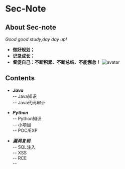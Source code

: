# Sec-Note

## **About Sec-note**
*Good good study,day day up!<br>*
- **做好规划；**
- **记录成长；**
- **督促自己：不断积累、不断总结、不能懈怠！**
![avatar](http://img11.360buyimg.com/n1/jfs/t22096/92/1280095121/218636/25707f52/5b232989N5835a513.jpg)<br>
## **Contents**
- ***Java***<br>
-- Java知识<br/>
-- Java代码审计<br/>

- ***Python***<br/>
-- Python知识<br/>
-- 小项目<br/>
-- POC/EXP<br/>

- ***漏洞复现***<br/>
-- SQL注入<br/>
-- XSS<br/>
-- RCE<br/>
--
